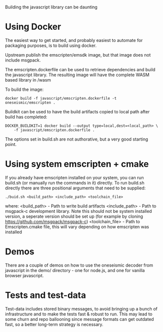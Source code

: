 Building the javascript library can be daunting

# Using Docker
The easiest way to get started, and probably easiest to automate for packaging
purposes, is to build using docker.

Upstream publish the emscripten/emsdk image, but that image does not include
msgpack.

The emscripten.dockerfile can be used to retrieve dependencies and build the 
javascript library. The resulting image will have the complete WASM based library in
/wasm

To build the image:

    docker build -f javascript/emscripten.dockerfile -t oneseismic/emscripten .

Buildkit can be used to have the build artifacts copied to local path after build
has completed:

    DOCKER_BUILDKIT=1 docker build --output type=local,dest=<local_path> \
        -f javascript/emscripten.dockerfile .

The options set in build.sh are not authorative, but a very good starting
point.

# Using system emscripten + cmake
If you already have emscripten installed on your system, you can run build.sh
(or manually run the commands in it) directly. To run build.sh directly there are
three positional arguments that need to be supplied:

    ./buid.sh <build_path> <include_path> <toolchain_file>

where:
    <build_path> - Path to write build artifacts
    <include_path> - Path to msgpack-c development library. Note this should not be system
        installed version, a seperate version should be set up
        (for example by cloning https://github.com/msgpack/msgpack-c)
    <toolchain_file> - Path to Emscripten.cmake file, this will vary depending on how
        emscripten was installed


# Demos
There are a couple of demos on how to use the oneseismic decoder from
javascript in the demo/ directory - one for node.js, and one for vanilla
browser javascript.


# Tests and test-data
Test-data includes stored binary messages, to avoid bringing up a bunch of
infrastructure and to make the tests fast & robust to run. This may lead to
some churn and repo ballooning since message formats can get outdated fast, so
a better long-term strategy is necessary.
